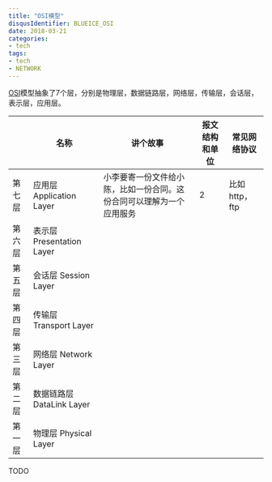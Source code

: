 ```yaml
---
title: "OSI模型"
disqusIdentifier: BLUEICE_OSI
date: 2018-03-21
categories:
- tech
tags:
- tech
- NETWORK
---
```


<!--toc-->
<!--more-->



[OSI](https://www.iso.org/ics/35.100/x/)模型抽象了7个层，分别是物理层，数据链路层，网络层，传输层，会话层，表示层，应用层。

| | 名称                      |  讲个故事    |   报文结构和单位   | 常见网络协议 |
| ----| ---- | ---- | ---- | ----|
| 第七层|应用层 Application Layer  | 小李要寄一份文件给小陈，比如一份合同。这份合同可以理解为一个应用服务     |    2  | 比如http，ftp |
| 第六层| 表示层 Presentation Layer |      |      |  |
| 第五层|会话层  Session Layer     |      |      |  |
| 第四层| 传输层 Transport Layer    |      |      |  |
| 第三层|网络层 Network Layer      |      |      |  |
| 第二层| 数据链路层 DataLink Layer |      |      |  |
| 第一层| 物理层  Physical Layer    |      |      |  |
TODO
